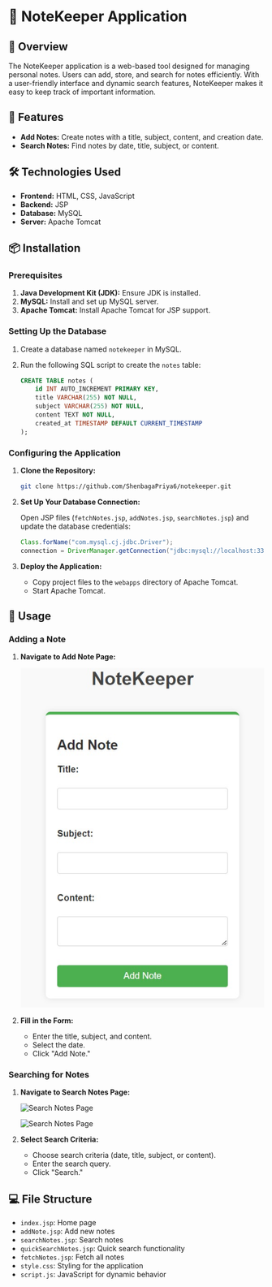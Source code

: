 # 📝 NoteKeeper Application

## 📖 Overview

The NoteKeeper application is a web-based tool designed for managing personal notes. Users can add, store, and search for notes efficiently. With a user-friendly interface and dynamic search features, NoteKeeper makes it easy to keep track of important information.

## 🚀 Features

- **Add Notes:** Create notes with a title, subject, content, and creation date.
- **Search Notes:** Find notes by date, title, subject, or content.

## 🛠 Technologies Used

- **Frontend:** HTML, CSS, JavaScript
- **Backend:** JSP
- **Database:** MySQL
- **Server:** Apache Tomcat

## 📦 Installation

### Prerequisites

1. **Java Development Kit (JDK):** Ensure JDK is installed.
2. **MySQL:** Install and set up MySQL server.
3. **Apache Tomcat:** Install Apache Tomcat for JSP support.

### Setting Up the Database

1. Create a database named `notekeeper` in MySQL.
2. Run the following SQL script to create the `notes` table:

    ```sql
    CREATE TABLE notes (
        id INT AUTO_INCREMENT PRIMARY KEY,
        title VARCHAR(255) NOT NULL,
        subject VARCHAR(255) NOT NULL,
        content TEXT NOT NULL,
        created_at TIMESTAMP DEFAULT CURRENT_TIMESTAMP
    );
    ```

### Configuring the Application

1. **Clone the Repository:**

    ```bash
    git clone https://github.com/ShenbagaPriya6/notekeeper.git
    ```

2. **Set Up Your Database Connection:**

    Open JSP files (`fetchNotes.jsp`, `addNotes.jsp`, `searchNotes.jsp`) and update the database credentials:

    ```java
    Class.forName("com.mysql.cj.jdbc.Driver");
    connection = DriverManager.getConnection("jdbc:mysql://localhost:3306/notekeeper", "root", "password");
    ```

3. **Deploy the Application:**

    - Copy project files to the `webapps` directory of Apache Tomcat.
    - Start Apache Tomcat.

## 📖 Usage

### Adding a Note

1. **Navigate to Add Note Page:**

    ![Add Note Page](screenshots/addnote.jpg)

2. **Fill in the Form:**

    - Enter the title, subject, and content.
    - Select the date.
    - Click "Add Note."

### Searching for Notes

1. **Navigate to Search Notes Page:**

    ![Search Notes Page](screenshots/searchnotes.jpg)
   
    ![Search Notes Page](screenshots/displaynotes.jpg)


3. **Select Search Criteria:**

    - Choose search criteria (date, title, subject, or content).
    - Enter the search query.
    - Click "Search."


## 💻 File Structure

- `index.jsp`: Home page
- `addNote.jsp`: Add new notes
- `searchNotes.jsp`: Search notes
- `quickSearchNotes.jsp`: Quick search functionality
- `fetchNotes.jsp`: Fetch all notes
- `style.css`: Styling for the application
- `script.js`: JavaScript for dynamic behavior
